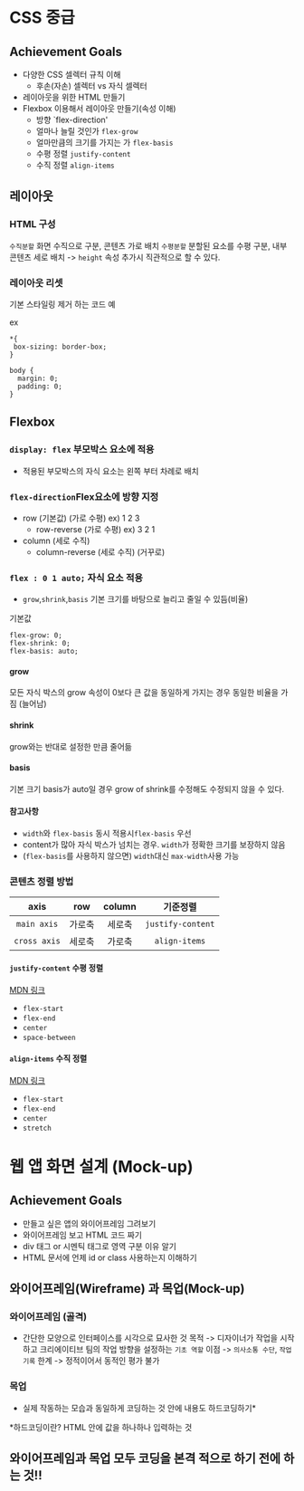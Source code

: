 # CSS 중급

## Achievement Goals
- 다양한 CSS 셀렉터 규칙 이해
  - 후손(자손) 셀렉터 vs 자식 셀렉터
- 레이아웃을 위한 HTML 만들기
- Flexbox 이용해서 레이아웃 만들기(속성 이해)
  - 방향 `flex-direction'
  - 얼마나 늘릴 것인가 `flex-grow`
  - 얼마만큼의 크기를 가지는 가 `flex-basis`
  - 수평 정렬 `justify-content`
  - 수직 정렬 `align-items`

## 레이아웃

### HTML 구성
 `수직분할` 화면 수직으로 구분, 콘텐츠 가로 배치
 `수평분할` 분할된 요소를 수평 구분, 내부 콘텐츠 세로 배치
    -> `height` 속성 추가시 직관적으로 할 수 있다.
    
### 레이아웃 리셋
 기본 스타일링 제거 하는 코드 예
 
 ex
 ~~~
 *{
  box-sizing: border-box;
 }
 
 body {
   margin: 0;
   padding: 0;
 }
 ~~~
 
 ## Flexbox
 
 ### `display: flex` 부모박스 요소에 적용
 
 - 적용된 부모박스의 자식 요소는 왼쪽 부터 차례로 배치
 
 ### `flex-direction`Flex요소에 방향 지정
 
 - row (기본값) (가로 수평) ex) 1 2 3
   - row-reverse (가로 수평) ex) 3 2 1
 - column (세로 수직)
   - column-reverse (세로 수직) (거꾸로)


### `flex : 0 1 auto;` 자식 요소 적용


 - `grow`,`shrink`,`basis`
 기본 크기를 바탕으로 늘리고 줄일 수 있듬(비율)
 
 기본값
 ~~~
 flex-grow: 0;
 flex-shrink: 0;
 flex-basis: auto;
 ~~~

#### grow

모든 자식 박스의 grow 속성이 0보다 큰 값을 동일하게 가지는 경우 동일한 비율을 가짐
(늘어남)

#### shrink

grow와는 반대로 설정한 만큼 줄어듦

#### basis

기본 크기 
basis가 auto일 경우 grow of shrink를 수정해도 수정되지 않을 수 있다.

#### 참고사항

- `width`와 `flex-basis` 동시 적용시`flex-basis` 우선
- content가 많아 자식 박스가 넘치는 경우. `width`가 정확한 크기를 보장하지 않음
- (`flex-basis`를 사용하지 않으면) `width`대신 `max-width`사용 가능


### 콘텐츠 정렬 방법

|axis|row|column|기준정렬|
|:---:|:---:|:---:|:---:|
|`main axis` |가로축|세로축|`justify-content`|
|`cross axis` |세로축|가로축|`align-items`|


#### `justify-content` 수평 정렬

[MDN 링크](https://developer.mozilla.org/en-US/docs/Web/CSS/justify-content)
- `flex-start`
- `flex-end`
- `center`
- `space-between`


#### `align-items` 수직 정렬

[MDN 링크](https://developer.mozilla.org/en-US/docs/Web/CSS/align-items)
- `flex-start`
- `flex-end`
- `center`
- `stretch`

# 웹 앱 화면 설계 (Mock-up)

## Achievement Goals
- 만들고 싶은 앱의 와이어프레임 그려보기
- 와이어프레임 보고 HTML 코드 짜기
- div 태그 or 시멘틱 태그로 영역 구분 이유 알기
- HTML 문서에 언제 id or class 사용하는지 이해하기

## 와이어프레임(Wireframe) 과 목업(Mock-up)


### 와이어프레임 (골격)
- 간단한 모양으로 인터페이스를 시각으로 묘사한 것
목적 -> 디자이너가 작업을 시작하고 크리에이티브 팀의 작업 방향을 설정하는 `기초 역할`
이점 -> `의사소통 수단`, `작업기록`
한계 -> 정적이어서 동적인 평가 불가

### 목업
- 실제 작동하는 모습과 동일하게 코딩하는 것
안에 내용도 하드코딩하기*

*하드코딩이란?
HTML 안에 값을 하나하나 입력하는 것

##  와이어프레임과 목업 모두 코딩을 본격 적으로 하기 전에 하는 것!!











